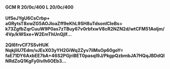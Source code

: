 #### GCM R 20/0c/400 L 20/0c/400
**UfSeJYgU6CsCrbp+**<br/>**aGRytsT8xwZG5AOJloaZff9eKhL9SH8uTdsonlCIeBs=**<br/>**k73ZgfbZqrCuuW9P0as7zTBuy67v0rbfxwV8cR2NZN2d/wtCFM51Aoljm/4Vp/kWSxe+W2EmThUnQjlf...**<br/><br/>
**2Ql6frvCF7SSvHUK**<br/>**NqkjliU7Edm/vJEsX03yYH2GiWq2Zyv7ilMsOp60goY=**<br/>**faE71DY6AxbEE7bA+46S2PGjriBET0pasqI9J/PkgpQzbmbJA7HQqJBDdQINRdZoQ1KgFy0ivIh6OEb3...**